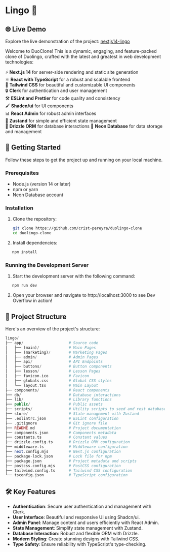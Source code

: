 # Lingo 🌟

## 🌐 Live Demo

Explore the live demonstration of the project: [nextjs14-lingo]()

Welcome to DuoClone! This is a dynamic, engaging, and feature-packed clone of Duolingo, crafted with the latest and greatest in web development technologies:

⚡ **Next.js 14** for server-side rendering and static site generation  
⚛️ **React with TypeScript** for a robust and scalable frontend  
🎨 **Tailwind CSS** for beautiful and customizable UI components  
🔒 **Clerk** for authentication and user management  
🛠️ **ESLint and Prettier** for code quality and consistency  
🖌️ **Shadcn/ui** for UI components  
📊 **React Admin** for robust admin interfaces  
🐻 **Zustand** for simple and efficient state management  
🔄 **Drizzle ORM** for database interactions
💽 **Neon Database** for data storage and management

## 🚀 Getting Started

Follow these steps to get the project up and running on your local machine.

### Prerequisites

- Node.js (version 14 or later)
- npm or yarn
- Neon Database account

### Installation

1. Clone the repository:

   ```sh
   git clone https://github.com/crist-pereyra/duolingo-clone
   cd duolingo-clone
   ```

2. Install dependencies:

```sh
   npm install
```

### Running the Development Server

1. Start the development server with the following command:

```sh
   npm run dev
```

2. Open your browser and navigate to http://localhost:3000 to see Dev Overflow in action!

## 📂 Project Structure

Here's an overview of the project's structure:

```php
lingo/
├── app/                    # Source code
│   ├── (main)/             # Main Pages
│   ├── (marketing)/        # Marketing Pages
│   ├── admin/              # Admin Pages
│   ├── api/                # API Endpoints
│   ├── buttons/            # Button components
│   ├── lesson/             # Lesson Pages
│   ├── favicon.ico         # Favicon
│   ├── globals.css         # Global CSS styles
│   └── layout.tsx          # Main Layout
├── components/             # React components
├── db/                     # Database interactions
├── lib/                    # Library functions
├── public/                 # Public assets
├── scripts/                # Utility scripts to seed and rest database
├── store/                  # State management with Zustand
├── .eslintrc.json          # ESLint configuration
├── .gitignore              # Git ignore file
├── README.md               # Project documentation
├── components.json         # Components metadata
├── constants.ts            # Constant values
├── drizzle.config.ts       # Drizzle ORM configuration
├── middleware.ts           # Middleware configuration
├── next.config.mjs         # Next.js configuration
├── package-lock.json       # Lock file for npm
├── package.json            # Project metadata and scripts
├── postcss.config.mjs      # PostCSS configuration
├── tailwind.config.ts      # Tailwind CSS configuration
└── tsconfig.json           # TypeScript configuration

```

## 🛠️ Key Features

- **Authentication**: Secure user authentication and management with Clerk.
- **User Interface**: Beautiful and responsive UI using Shadcn/ui.
- **Admin Panel**: Manage content and users efficiently with React Admin.
- **State Management**: Simplify state management with Zustand.
- **Database Interaction**: Robust and flexible ORM with Drizzle.
- **Modern Styling**: Create stunning designs with Tailwind CSS.
- **Type Safety**: Ensure reliability with TypeScript's type-checking.
